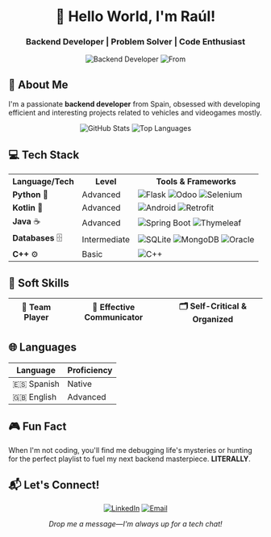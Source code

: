 <div align="center">
  
# 👋 Hello World, I'm Raúl!

### Backend Developer | Problem Solver | Code Enthusiast

![Backend Developer](https://img.shields.io/badge/Backend-Developer-blueviolet?style=for-the-badge&logo=codeigniter)
![From](https://img.shields.io/badge/From-Spain-FFD700?style=flat&logo=map-pin&logoColor=black)

</div>

## 🚀 About Me

I'm a passionate **backend developer** from Spain, obsessed with developing efficient and interesting projects related to vehicles and videogames mostly.

<div align="center">
  
![GitHub Stats](https://github-readme-stats.vercel.app/api?username=rauljimm&show_icons=true&theme=radical)
![Top Languages](https://github-readme-stats.vercel.app/api/top-langs/?username=rauljimm&layout=compact&theme=radical&cache-buster=2025-04-14)

</div>

## 💻 Tech Stack

<table>
  <tr>
    <th>Language/Tech</th>
    <th>Level</th>
    <th>Tools & Frameworks</th>
  </tr>
  <tr>
    <td><b>Python</b> 🐍</td>
    <td>Advanced</td>
    <td>
      <img src="https://img.shields.io/badge/-Flask-000000?style=flat&logo=flask" alt="Flask" />
      <img src="https://img.shields.io/badge/-Odoo-714B67?style=flat&logo=odoo" alt="Odoo" />
      <img src="https://img.shields.io/badge/-Selenium-43B02A?style=flat&logo=selenium" alt="Selenium" />
    </td>
  </tr>
  <tr>
    <td><b>Kotlin</b> 📱</td>
    <td>Advanced</td>
    <td>
      <img src="https://img.shields.io/badge/-Android-3DDC84?style=flat&logo=android" alt="Android" />
      <img src="https://img.shields.io/badge/-Retrofit-FFCA28?style=flat&logo=kotlin" alt="Retrofit" />
    </td>
  </tr>
  <tr>
    <td><b>Java</b> ☕</td>
    <td>Advanced</td>
    <td>
      <img src="https://img.shields.io/badge/-Spring%20Boot-6DB33F?style=flat&logo=spring" alt="Spring Boot" />
      <img src="https://img.shields.io/badge/-Thymeleaf-005F0F?style=flat&logo=thymeleaf" alt="Thymeleaf" />
    </td>
  </tr>
  <tr>
    <td><b>Databases</b> 🗄️</td>
    <td>Intermediate</td>
    <td>
      <img src="https://img.shields.io/badge/-SQLite-003B57?style=flat&logo=sqlite" alt="SQLite" />
      <img src="https://img.shields.io/badge/-MongoDB-47A248?style=flat&logo=mongodb" alt="MongoDB" />
      <img src="https://img.shields.io/badge/-Oracle-F80000?style=flat&logo=oracle" alt="Oracle" />
    </td>
  </tr>
  <tr>
    <td><b>C++</b> ⚙️</td>
    <td>Basic</td>
    <td>
      <img src="https://img.shields.io/badge/-C++-00599C?style=flat&logo=c%2B%2B" alt="C++" />
    </td>
  </tr>
</table>

## 🧠 Soft Skills

<div align="center">
  
| 🤝 Team Player | 💬 Effective Communicator | 🗂️ Self-Critical & Organized |
|----------------|--------------------------|------------------------------|

</div>

## 🌐 Languages

<div align="center">
  
| Language | Proficiency |
|----------|------------|
| 🇪🇸 Spanish | Native |
| 🇬🇧 English | Advanced |

</div>

## 🎮 Fun Fact

When I'm not coding, you'll find me debugging life's mysteries or hunting for the perfect playlist to fuel my next backend masterpiece. **LITERALLY**.

## 📬 Let's Connect!

<div align="center">
  
[![LinkedIn](https://img.shields.io/badge/LinkedIn-0077B5?style=for-the-badge&logo=linkedin&logoColor=white)](https://www.linkedin.com/in/raúl-jiménez-128989355)
[![Email](https://img.shields.io/badge/Email-D14836?style=for-the-badge&logo=gmail&logoColor=white)](mailto:rauljimm.dev@gmail.com)

</div>

<div align="center">
  <i>Drop me a message—I'm always up for a tech chat!</i>
</div>
